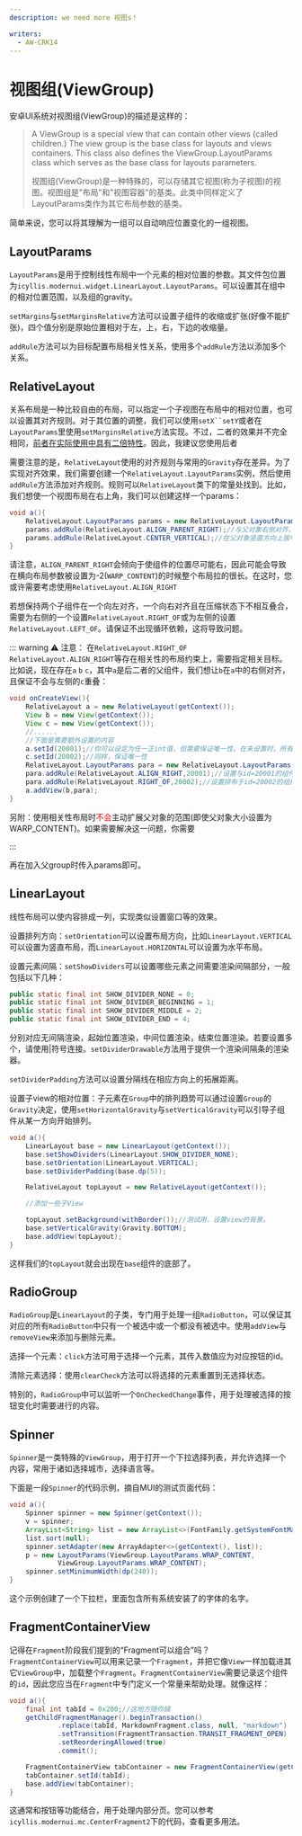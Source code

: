 ```yaml
---
description: we need more 视图s！

writers:
  - AW-CRK14
---
```



# 视图组(ViewGroup)

安卓UI系统对视图组(ViewGroup)的描述是这样的：

> A ViewGroup is a special view that can contain other views (called children.) The view group is the base class for layouts and views containers. This class also defines the ViewGroup.LayoutParams class which serves as the base class for layouts parameters.
>
> 视图组(ViewGroup)是一种特殊的，可以存储其它视图(称为子视图)的视图。视图组是"布局"和"视图容器"的基类。此类中同样定义了LayoutParams类作为其它布局参数的基类。

简单来说，您可以将其理解为一组可以自动响应位置变化的一组视图。

## LayoutParams

`LayoutParams`是用于控制线性布局中一个元素的相对位置的参数。其文件包位置为`icyllis.modernui.widget.LinearLayout.LayoutParams`。可以设置其在组中的相对位置范围，以及组的gravity。

`setMargins`与`setMarginsRelative`方法可以设置子组件的收缩或扩张(好像不能扩张)，四个值分别是原始位置相对于左，上，右，下边的收缩量。

`addRule`方法可以为目标配置布局相关性关系，使用多个`addRule`方法以添加多个关系。

## RelativeLayout

关系布局是一种比较自由的布局，可以指定一个子视图在布局中的相对位置，也可以设置其对齐规则。对于其位置的调整，我们可以使用`setX``setY`或者在`LayoutParams`里使用`setMarginsRelative`方法实现。不过，二者的效果并不完全相同，[前者在实际使用中具有二倍特性](view.md#相对位置设置)。因此，我建议您使用后者

需要注意的是，`RelativeLayout`使用的对齐规则与常用的`Gravity`存在差异。为了实现对齐效果，我们需要创建一个`RelativeLayout.LayoutParams`实例，然后使用`addRule`方法添加对齐规则。规则可以`RelativeLayout`类下的常量处找到。比如，我们想使一个视图布局在右上角，我们可以创建这样一个params：

```java
void a(){
    RelativeLayout.LayoutParams params = new RelativeLayout.LayoutParams(group.dp(20),group.dp(20));
    params.addRule(RelativeLayout.ALIGN_PARENT_RIGHT);//与父对象右侧对齐，类似于Gravity.RIGHT。
    params.addRule(RelativeLayout.CENTER_VERTICAL);//在父对象竖直方向上居中。
}
```

请注意，`ALIGN_PARENT_RIGHT`会倾向于使组件的位置尽可能右，因此可能会导致在横向布局参数被设置为-2(`WARP_CONTENT`)的时候整个布局拉的很长。在这时，您或许需要考虑使用`RelativeLayout.ALIGN_RIGHT`

若想保持两个子组件在一个向左对齐，一个向右对齐且在压缩状态下不相互叠合，需要为右侧的一个设置`RelativeLayout.RIGHT_OF`或为左侧的设置`RelativeLayout.LEFT_OF`。请保证不出现循环依赖，这将导致问题。

::: warning :warning: 注意：
在`RelativeLayout.RIGHT_OF` `RelativeLayout.ALIGN_RIGHT`等存在相关性的布局约束上，需要指定相关目标。比如说，现在存在`a` `b` `c`，其中`a`是后二者的父组件，我们想让`b`在`a`中的右侧对齐，且保证不会与左侧的`c`重叠：

```java
void onCreateView(){
    RelativeLayout a = new RelativeLayout(getContext());
    View b = new View(getContext());
    View c = new View(getContext());
    //......
    //下面是需要额外设置的内容
    a.setId(20001);//你可以设定为任一正int值，但需要保证唯一性。在未设置时，所有view的id都是-1
    c.setId(20002);//同样，保证唯一性
    RelativeLayout.LayoutParams para = new RelativeLayout.LayoutParams(-2, -2);//大小为包围内容
    para.addRule(RelativeLayout.ALIGN_RIGHT,20001);//设置与id=20001的组件(a)的右侧对齐
    para.addRule(RelativeLayout.RIGHT_OF,20002);//设置排布于id=20002的组件(c)的右侧
    a.addView(b,para);
}
```

另附：使用相关性布局时<font color="red">不会</font>主动扩展父对象的范围(即使父对象大小设置为WARP_CONTENT)。如果需要解决这一问题，你需要


:::

再在加入父group时传入params即可。

## LinearLayout

线性布局可以使内容排成一列，实现类似设置窗口等的效果。

设置排列方向：`setOrientation`可以设置布局方向，比如`LinearLayout.VERTICAL`可以设置为竖直布局，而`LinearLayout.HORIZONTAL`可以设置为水平布局。

设置元素间隔：`setShowDividers`可以设置哪些元素之间需要渲染间隔部分，一般包括以下几种：

```java
public static final int SHOW_DIVIDER_NONE = 0;
public static final int SHOW_DIVIDER_BEGINNING = 1;
public static final int SHOW_DIVIDER_MIDDLE = 2;
public static final int SHOW_DIVIDER_END = 4;
```

分别对应无间隔渲染，起始位置渲染，中间位置渲染，结束位置渲染。若要设置多个，请使用|符号连接。`setDividerDrawable`方法用于提供一个渲染间隔条的渲染器。

`setDividerPadding`方法可以设置分隔线在相应方向上的拓展距离。

设置子view的相对位置：子元素在`Group`中的排列趋势可以通过设置`Group`的`Gravity`决定，使用`setHorizontalGravity`与`setVerticalGravity`可以引导子组件从某一方向开始排列。

```java
void a(){
    LinearLayout base = new LinearLayout(getContext());
    base.setShowDividers(LinearLayout.SHOW_DIVIDER_NONE);
    base.setOrientation(LinearLayout.VERTICAL);
    base.setDividerPadding(base.dp(5));

    RelativeLayout topLayout = new RelativeLayout(getContext());

    //添加一些子View

    topLayout.setBackground(withBorder());//测试用，设置view的背景。
    base.setVerticalGravity(Gravity.BOTTOM);
    base.addView(topLayout);
}
```

这样我们的`topLayout`就会出现在`base`组件的底部了。

## RadioGroup

`RadioGroup`是`LinearLayout`的子类，专门用于处理一组`RadioButton`，可以保证其对应的所有`RadioButton`中只有一个被选中或一个都没有被选中。使用`addView`与`removeView`来添加与删除元素。

选择一个元素：`click`方法可用于选择一个元素，其传入数值应为对应按钮的id。

清除元素选择：使用`clearCheck`方法可以将选择的元素重置到无选择状态。

特别的，`RadioGroup`中可以监听一个`OnCheckedChange`事件，用于处理被选择的按钮变化时需要进行的内容。

## Spinner

`Spinner`是一类特殊的`ViewGroup`，用于打开一个下拉选择列表，并允许选择一个内容，常用于诸如选择城市，选择语言等。

下面是一段`Spinner`的代码示例，摘自MUI的测试页面代码：

```java
void a(){
    Spinner spinner = new Spinner(getContext());
    v = spinner;
    ArrayList<String> list = new ArrayList<>(FontFamily.getSystemFontMap().keySet());
    list.sort(null);
    spinner.setAdapter(new ArrayAdapter<>(getContext(), list));
    p = new LayoutParams(ViewGroup.LayoutParams.WRAP_CONTENT,
            ViewGroup.LayoutParams.WRAP_CONTENT);
    spinner.setMinimumWidth(dp(240));
}
```

这个示例创建了一个下拉栏，里面包含所有系统安装了的字体的名字。

## FragmentContainerView

记得在`Fragment`阶段我们提到的“Fragment可以组合”吗？`FragmentContainerView`可以用来记录一个`Fragment`，并把它像`View`一样加载进其它`ViewGroup`中，加载整个`Fragment`。`FragmentContainerView`需要记录这个组件的`id`，因此您应当在`Fragment`中专门定义一个常量来帮助处理。就像这样：

```java
void a(){
    final int tabId = 0x200;//这地方随你搞
    getChildFragmentManager().beginTransaction()
            .replace(tabId, MarkdownFragment.class, null, "markdown")
            .setTransition(FragmentTransaction.TRANSIT_FRAGMENT_OPEN)
            .setReorderingAllowed(true)
            .commit();

    FragmentContainerView tabContainer = new FragmentContainerView(getContext());
    tabContainer.setId(tabId);
    base.addView(tabContainer);
}
```

这通常和按钮等功能结合，用于处理内部分页。您可以参考`icyllis.modernui.mc.CenterFragment2`下的代码，查看更多用法。